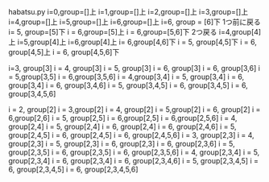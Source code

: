 habatsu.py i=0,group=[]上 i=1,group=[]上 i=2,group=[]上 i=3,group=[]上 i=4,group=[]上 i=5,group=[]上 i=6,group=[]上 i=6, group
= [6]下 1つ前に戻る i= 5, group=[5]下 i = 6,group=[5]上 i = 6,group=[5,6]下 2つ戻る i=4,group[4]上 i=5,group[4]上 i=6,group[4]上 i=
6,group[4,6]下 i = 5, group[4,5]下 i = 6, group[4,5]上 i = 6, group[4,5,6]下

i=3, group[3]
i = 4, group[3]
i = 5, group[3]
i = 6, group[3]
i = 6, group[3,6]
i = 5,group[3,5]
i = 6,group[3,5,6]
i = 4,group[3,4]
i = 5, group[3,4]
i = 6, group[3,4]
i = 6, group[3,4,6]
i = 5, group[3,4,5]
i = 6, group[3,4,5]
i = 6, group[3,4,5,6]

i = 2, group[2]
i = 3,group[2]
i = 4, group[2]
i = 5,group[2]
i = 6, group[2]
i = 6,group[2,6]
i = 5, group[2,5]
i = 6,group[2,5]
i = 6,group[2,5,6]
i = 4, group[2,4]
i = 5, group[2,4]
i = 6, group[2,4]
i = 6, group[2,4,6]
i = 5, group[2,4,5]
i = 6, group[2,4,5]
i = 6, group[2,4,5,6]
i = 3, group[2,3]
i = 4, group[2,3]
i = 5, group[2,3]
i = 6, group[2,3]
i = 6, group[2,3,6]
i = 5, group[2,3,5]
i = 6, group[2,3,5]
i = 6, group[2,3,5,6]
i = 4, group[2,3,4]
i = 5, group[2,3,4]
i = 6, group[2,3,4]
i = 6, group[2,3,4,6]
i = 5, group[2,3,4,5]
i = 6, group[2,3,4,5]
i = 6, group[2,3,4,5,6]